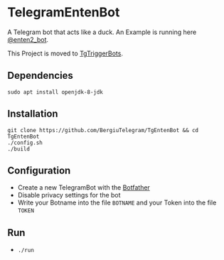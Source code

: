# TelegramEntenBot
A Telegram bot that acts like a duck. An Example is running here [@enten2_bot](https://t.me/enten2_bot).

This Project is moved to [TgTriggerBots](https://github.com/BergiuTelegram/TgTriggerBots).

## Dependencies
```
sudo apt install openjdk-8-jdk
```

## Installation
```shell
git clone https://github.com/BergiuTelegram/TgEntenBot && cd TgEntenBot
./config.sh
./build
```

## Configuration
- Create a new TelegramBot with the [Botfather](https://telegram.me/botfather)
- Disable privacy settings for the bot
- Write your Botname into the file `BOTNAME` and your Token into the file `TOKEN`

## Run
- `./run`
